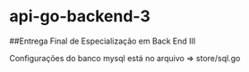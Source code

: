 # api-go-backend-3

##Entrega Final de Especialização em Back End III

Configurações do banco mysql está no arquivo => store/sql.go

